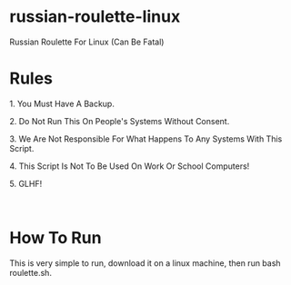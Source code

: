 # russian-roulette-linux
Russian Roulette For Linux (Can Be Fatal)
<h1> Rules </h1><p>
1. You Must Have A Backup.<p>
2. Do Not Run This On People's Systems Without Consent.<p>
3. We Are Not Responsible For What Happens To Any Systems With This Script.<p>
4. This Script Is Not To Be Used On Work Or School Computers!<p>
5. GLHF!<p>
<br>
<h1>How To Run</h1>
This is very simple to run, download it on a linux machine, then run bash roulette.sh.
